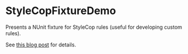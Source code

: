 StyleCopFixtureDemo
===================

Presents a NUnit fixture for StyleCop rules (useful for developing custom rules).

See <a href="http://thomas-weller.azurewebsites.net/2014/09/03/unit-testing-stylecop-rules/ ">this blog post</a> for details.
